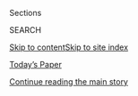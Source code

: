 <div id="app">

<div>

<div class="NYTAppHideMasthead css-1r6wvpq e1suatyy0">

<div class="section css-ui9rw0 e1suatyy2">

<div class="css-eph4ug er09x8g0">

<div class="css-6n7j50">

</div>

<span class="css-1dv1kvn">Sections</span>

<div class="css-10488qs">

<span class="css-1dv1kvn">SEARCH</span>

</div>

[Skip to content](#site-content)[Skip to site
index](#site-index)

</div>

<div class="css-10698na e1huz5gh0">

</div>

</div>

<div id="masthead-bar-one" class="section hasLinks css-15hmgas e1csuq9d3">

<div class="css-uqyvli e1csuq9d0">

</div>

<div class="css-1uqjmks e1csuq9d1">

</div>

<div class="css-9e9ivx">

[](https://myaccount.nytimes.com/auth/login?response_type=cookie&client_id=vi)

</div>

<div class="css-1bvtpon e1csuq9d2">

[Today’s Paper](https://www.nytimes.com/section/todayspaper)

</div>

</div>

</div>

</div>

<div data-aria-hidden="false">

<div id="site-content" data-role="main">

<div id="top-wrapper" class="css-15p45cc eaca97t0" type="top">

<div id="top-slug" class="css-19x0jxb eaca97t1" hidden="">

Advertisement

</div>

[Continue reading the main
story](#after-top)

<div class="ad top-wrapper" style="text-align:center;height:100%;display:block;min-height:90px">

<div id="top" class="place-ad" data-position="top" data-size-key="top">

</div>

</div>

<div id="after-top">

</div>

</div>

<div id="byline" class="section css-15h4p1b e9abtgs0">

<div class="css-1j21atc e1svk9qx1">

<div class="css-nfcc9b e1svk9qx3">

<div class="css-vl9dhg e1svk9qx5">

<div class="css-1nrhkj6 e1svk9qx6">

# Jennifer Valentino-DeVries

</div>

## <span></span>

Jennifer Valentino-DeVries is a reporter on the investigative team at
The New York Times, specializing in technology coverage.

<span class="css-dd5dyy">More**</span>

</div>

</div>

</div>

<div>

<div id="mid1-wrapper" class="css-1mn4oms eaca97t0" type="rank">

<div id="mid1-slug" class="css-1tag3rd eaca97t1">

Advertisement

</div>

[Continue reading the main
story](#after-mid1)

<div id="mid1" class="ad mid1-wrapper" style="text-align:center;height:100%;display:block">

</div>

<div id="after-mid1">

</div>

</div>

</div>

<div class="css-185go5a e1o5byef0">

<div class="css-15cbhtu">

  - [Latest](#stream-panel)
  - <span class="css-6n7j50">Search</span>
    <div class="control">
    <div class="label-container css-1dv1kvn">
    Search
    </div>
    <div class="css-wm4t3d">
    **<span id="clear-search-input" class="css-1dv1kvn">Clear this text
    input</span>
    </div>
    </div>
    <span class="css-1iovbfw"></span>

<div id="stream-panel" class="section css-8msx5b e1jz0cab1">

<div class="css-13mho3u">

1.  
    
    <div class="css-1cp3ece">
    
    <div class="css-1l4spti">
    
    [](/interactive/2020/06/28/us/i-cant-breathe-police-arrest.html)
    
    <div class="css-79elbk">
    
    ![](https://static01.nyt.com/images/2020/06/28/us/icantbreathe-promo/icantbreathe-promo-thumbWide.jpg?quality=75&auto=webp&disable=upscale)
    
    </div>
    
    ## Three Words. 70 Cases. The Tragic History of ‘I Can’t Breathe.’
    
    The deaths of Eric Garner in New York and George Floyd in Minnesota
    created national outrage over the use of deadly police restraints.
    There were many others you didn’t hear about.
    
    <div class="css-1nqbnmb ea5icrr0">
    
    By <span class="css-1n7hynb">Mike Baker, Jennifer Valentino-DeVries,
    Manny Fernandez <span>and</span> Michael
    LaForgia</span>
    
    </div>
    
    </div>
    
    <div class="css-1lc2l26 e1xfvim33">
    
    </div>
    
    </div>

2.  
    
    <div class="css-1cp3ece">
    
    <div class="css-1l4spti">
    
    [](/2020/06/24/us/tucson-police-carlos-ingram-lopez-death.html)
    
    <div class="css-79elbk">
    
    ![](https://static01.nyt.com/images/2020/06/24/us/24UNREST-TUCSON-magnus2/24UNREST-TUCSON-magnus2-thumbWide.jpg?quality=75&auto=webp&disable=upscale)
    
    </div>
    
    ## Tucson Police in Turmoil After Death of Latino Man in Custody
    
    The police chief of Tucson, Ariz., offered to step down after the
    release of a video depicting the death of a handcuffed man. Three
    officers involved have already resigned.
    
    <div class="css-1nqbnmb ea5icrr0">
    
    By <span class="css-1n7hynb">Simon
    Romero</span>
    
    </div>
    
    </div>
    
    <div class="css-1lc2l26 e1xfvim33">
    
    </div>
    
    </div>

3.  
    
    <div class="css-1cp3ece">
    
    <div class="css-1l4spti">
    
    [](/2020/04/29/business/coronavirus-cellphone-apps-contact-tracing.html)
    
    <div class="css-79elbk">
    
    ![](https://static01.nyt.com/images/2020/04/24/multimedia/00virus-cellphoneapps-promo/00virus-cellphoneapps-promo-thumbWide-v3.jpg?quality=75&auto=webp&disable=upscale)
    
    </div>
    
    ## A Scramble for Virus Apps That Do No Harm
    
    Dozens of tracking apps for smartphones are being used or developed
    to help contain the coronavirus pandemic. But there are worries
    about privacy and hastily written software.
    
    <div class="css-1nqbnmb ea5icrr0">
    
    By <span class="css-1n7hynb">Jennifer Valentino-DeVries, Natasha
    Singer <span>and</span> Aaron
    Krolik</span>
    
    </div>
    
    </div>
    
    <div class="css-1lc2l26 e1xfvim33">
    
    </div>
    
    </div>

4.  
    
    <div class="css-1cp3ece">
    
    <div class="css-1l4spti">
    
    [](/2020/04/25/us/coronavirus-trump-chloroquine-hydroxychloroquine.html)
    
    <div class="css-79elbk">
    
    ![](https://static01.nyt.com/images/2020/04/24/multimedia/00virus-prescribe-2/00virus-prescribe-2-thumbWide.jpg?quality=75&auto=webp&disable=upscale)
    
    </div>
    
    ## Prescriptions Surged as Trump Praised Drugs in Coronavirus Fight
    
    Prescriptions for two antimalarial drugs jumped by 46 times the
    average when the president promoted them on TV. There’s no proof
    they work against Covid-19.
    
    <div class="css-1nqbnmb ea5icrr0">
    
    By <span class="css-1n7hynb">Ellen Gabler <span>and</span> Michael
    H.
    Keller</span>
    
    </div>
    
    </div>
    
    <div class="css-1lc2l26 e1xfvim33">
    
    </div>
    
    </div>

5.  
    
    <div class="css-1cp3ece">
    
    <div class="css-1l4spti">
    
    [](/interactive/2020/04/03/us/coronavirus-stay-home-rich-poor.html)
    
    <div class="css-79elbk">
    
    ![](https://static01.nyt.com/images/2020/04/02/us/coronavirus-wealth-disparity-promo-1585879254989/coronavirus-wealth-disparity-promo-1585879254989-thumbWide.jpg?quality=75&auto=webp&disable=upscale)
    
    </div>
    
    ## Location Data Says It All: Staying at Home During Coronavirus Is a Luxury
    
    As the virus continues to spread throughout the nation, an analysis
    of cellphone data shows that those in the wealthiest areas have been
    able to reduce their movements more than those in the poorest areas.
    
    <div class="css-1nqbnmb ea5icrr0">
    
    By <span class="css-1n7hynb">Jennifer Valentino-DeVries, Denise Lu
    <span>and</span> Gabriel J.X.
    Dance</span>
    
    </div>
    
    </div>
    
    <div class="css-1lc2l26 e1xfvim33">
    
    </div>
    
    </div>

6.  
    
    <div class="css-1cp3ece">
    
    <div class="css-1l4spti">
    
    [](/interactive/2020/04/02/us/coronavirus-social-distancing.html)
    
    <div class="css-79elbk">
    
    ![](https://static01.nyt.com/images/2020/04/02/us/virus-distancing-promo/virus-distancing-promo-thumbWide-v4.jpg?quality=75&auto=webp&disable=upscale)
    
    </div>
    
    ## Where America Didn’t Stay Home Even as the Virus Spread
    
    People in Florida and elsewhere continued to travel widely during
    the week of March 23, potentially exposing more people to the
    coronavirus, phone data shows.
    
    <div class="css-1nqbnmb ea5icrr0">
    
    By <span class="css-1n7hynb">James Glanz, Benedict Carey, Josh
    Holder, Derek Watkins, Jennifer Valentino-DeVries, Rick Rojas
    <span>and</span> Lauren
    Leatherby</span>
    
    </div>
    
    </div>
    
    <div class="css-1lc2l26 e1xfvim33">
    
    </div>
    
    </div>

7.  
    
    <div class="css-1cp3ece">
    
    <div class="css-1l4spti">
    
    [](/2020/03/19/us/coronavirus-location-tracking.html)
    
    <div class="css-79elbk">
    
    ![](https://static01.nyt.com/images/2020/03/19/multimedia/19virus-datatracking/19virus-datatracking-thumbWide.jpg?quality=75&auto=webp&disable=upscale)
    
    </div>
    
    ## Translating a Surveillance Tool into a Virus Tracker for Democracies
    
    Health officials in Britain are building an app that would alert the
    people who have come in contact with someone known to have the
    coronavirus. The project aims to adapt China’s tracking efforts for
    countries wary of government surveillance.
    
    <div class="css-1nqbnmb ea5icrr0">
    
    By <span class="css-1n7hynb">Jennifer
    Valentino-DeVries</span>
    
    </div>
    
    <div class="css-185051n">
    
    [阅读简体中文版](https://cn.nytimes.com/world/20200320/coronavirus-location-tracking/ "Read in Simplified Chinese")[閱讀繁體中文版](https://cn.nytimes.com/world/20200320/coronavirus-location-tracking/zh-hanty "Read in Traditional Chinese")
    
    </div>
    
    </div>
    
    <div class="css-1lc2l26 e1xfvim33">
    
    </div>
    
    </div>

8.  
    
    <div class="css-1cp3ece">
    
    <div class="css-1l4spti">
    
    [](/2020/02/28/technology/fcc-cellphones-location-data-fines.html)
    
    <div class="css-79elbk">
    
    ![](https://static01.nyt.com/images/2020/02/29/multimedia/28fcclocation-print/28fcclocation-1-thumbWide.jpg?quality=75&auto=webp&disable=upscale)
    
    </div>
    
    ## Cellphone Carriers Face $200 Million Fine for Not Protecting Location Data
    
    The proposed penalties are among the largest the F.C.C. has sought
    in years, and come after the data was misused by rogue law
    enforcement officers and others.
    
    <div class="css-1nqbnmb ea5icrr0">
    
    By <span class="css-1n7hynb">Jennifer
    Valentino-DeVries</span>
    
    </div>
    
    </div>
    
    <div class="css-1lc2l26 e1xfvim33">
    
    </div>
    
    </div>

9.  
    
    <div class="css-1cp3ece">
    
    <div class="css-1l4spti">
    
    [](/2020/02/27/technology/fcc-location-data.html)
    
    <div class="css-79elbk">
    
    ![](https://static01.nyt.com/images/2020/02/27/multimedia/27fccfine-2/merlin_158340804_2b3f5851-1408-4727-b479-bec4c0f004f2-thumbWide.jpg?quality=75&auto=webp&disable=upscale)
    
    </div>
    
    ## F.C.C. to Fine Cellphone Carriers for Selling Customers’ Locations
    
    The F.C.C is set to propose some of its largest penalties in
    decades. But critics see it as a delayed and tepid response.
    
    <div class="css-1nqbnmb ea5icrr0">
    
    By <span class="css-1n7hynb">Jennifer
    Valentino-DeVries</span>
    
    </div>
    
    </div>
    
    <div class="css-1lc2l26 e1xfvim33">
    
    </div>
    
    </div>

10. 
    
    <div class="css-1cp3ece">
    
    <div class="css-1l4spti">
    
    [](/2020/01/24/technology/google-search-warrants-legal-fees.html)
    
    <div class="css-79elbk">
    
    ![](https://static01.nyt.com/images/2020/01/24/business/24googlelegal3/24googlelegal3-thumbWide.jpg?quality=75&auto=webp&disable=upscale)
    
    </div>
    
    ## Have a Search Warrant for Data? Google Wants You to Pay
    
    The tech giant has begun charging U.S. law enforcement for responses
    to search warrants and subpoenas.
    
    <div class="css-1nqbnmb ea5icrr0">
    
    By <span class="css-1n7hynb">Gabriel J.X. Dance <span>and</span>
    Jennifer Valentino-DeVries</span>
    
    </div>
    
    </div>
    
    <div class="css-1lc2l26 e1xfvim33">
    
    </div>
    
    </div>

<div class="css-13mho3u">

<div class="css-1t62hi8">

<div class="css-1stvaey">

Show
More

<div>

<div style="border:0;clip:rect(0 0 0 0);height:1px;margin:-1px;overflow:hidden;white-space:nowrap;padding:0;width:1px;position:absolute" data-role="log" data-aria-live="assertive">

</div>

<div style="border:0;clip:rect(0 0 0 0);height:1px;margin:-1px;overflow:hidden;white-space:nowrap;padding:0;width:1px;position:absolute" data-role="log" data-aria-live="assertive">

</div>

<div style="border:0;clip:rect(0 0 0 0);height:1px;margin:-1px;overflow:hidden;white-space:nowrap;padding:0;width:1px;position:absolute" data-role="log" data-aria-live="polite">

</div>

<div style="border:0;clip:rect(0 0 0 0);height:1px;margin:-1px;overflow:hidden;white-space:nowrap;padding:0;width:1px;position:absolute" data-role="log" data-aria-live="polite">

</div>

</div>

</div>

</div>

</div>

</div>

<div class="css-g6hk37 supplemental">

<div id="mid2-wrapper" class="css-10wkyv7 eaca97t0" type="lede">

<div id="mid2-slug" class="css-1tag3rd eaca97t1">

Advertisement

</div>

[Continue reading the main
story](#after-mid2)

<div id="mid2" class="ad mid2-wrapper" style="text-align:center;height:100%;display:block;min-height:250px">

</div>

<div id="after-mid2">

</div>

</div>

## Follow Elsewhere

<div class="module-body">

  - [**<span data-aria-hidden="true">jenvalentino</span><span class="css-1dv1kvn">twitter
    page for jenvalentino</span>](https://twitter.com/jenvalentino)

</div>

</div>

</div>

</div>

</div>

</div>

</div>

## Site Index

<div>

</div>

## Site Information Navigation

  - [© <span>2020</span> <span>The New York Times
    Company</span>](https://help.nytimes.com/hc/en-us/articles/115014792127-Copyright-notice)

<!-- end list -->

  - [NYTCo](https://www.nytco.com/)
  - [Contact
    Us](https://help.nytimes.com/hc/en-us/articles/115015385887-Contact-Us)
  - [Work with us](https://www.nytco.com/careers/)
  - [Advertise](https://nytmediakit.com/)
  - [T Brand Studio](http://www.tbrandstudio.com/)
  - [Your Ad
    Choices](https://www.nytimes.com/privacy/cookie-policy#how-do-i-manage-trackers)
  - [Privacy](https://www.nytimes.com/privacy)
  - [Terms of
    Service](https://help.nytimes.com/hc/en-us/articles/115014893428-Terms-of-service)
  - [Terms of
    Sale](https://help.nytimes.com/hc/en-us/articles/115014893968-Terms-of-sale)
  - [Site
    Map](https://spiderbites.nytimes.com)
  - [Help](https://help.nytimes.com/hc/en-us)
  - [Subscriptions](https://www.nytimes.com/subscription?campaignId=37WXW)

</div>

</div>
